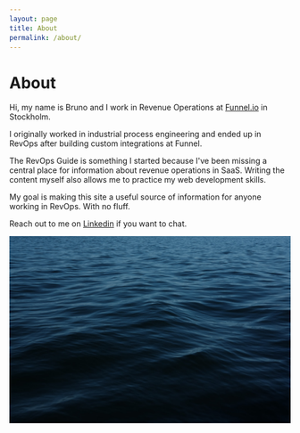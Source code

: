```yaml
---
layout: page
title: About
permalink: /about/
---
```

# About
Hi,
my name is Bruno and I work in Revenue Operations at [Funnel.io](https://funnel.io/) in Stockholm.

I originally worked in industrial process engineering and ended up in RevOps after building custom integrations at Funnel. 

The RevOps Guide is something I started because I've been missing a central place for information about revenue operations in SaaS. 
Writing the content myself also allows me to practice my web development skills. 

My goal is making this site a useful source of information for anyone working in RevOps. 
With no fluff.

Reach out to me on [Linkedin](https://www.linkedin.com/in/bruno-petersen/) if you want to chat.

![ocean](/assets/img/ocean.jpg)


